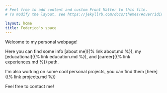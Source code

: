 ```yaml
---
# Feel free to add content and custom Front Matter to this file.
# To modify the layout, see https://jekyllrb.com/docs/themes/#overriding-theme-defaults

layout: home
title: Federico's space
---
```


Welcome to my personal webpage!

Here you can find some info [about me]({% link about.md %}), my [educational]({% link education.md %}), and [career]({% link experiences.md %}) path.

I'm also working on some cool personal projects, you can find them [here]({% link projects.md %})

Feel free to contact me!
